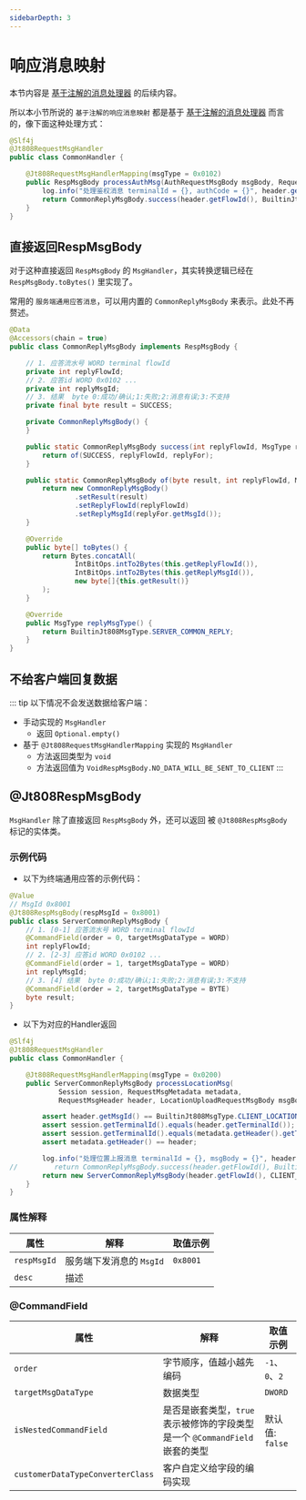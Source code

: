 ```yaml
---
sidebarDepth: 3
---
```


# 响应消息映射

本节内容是 [基于注解的消息处理器](src/v1/jt-808/guide/annotation-based-dev/msg-handler-register.md) 的后续内容。

所以本小节所说的 `基于注解的响应消息映射` 都是基于 [基于注解的消息处理器](src/v1/jt-808/guide/annotation-based-dev/msg-handler-register.md) 而言的，像下面这种处理方式：

```java
@Slf4j
@Jt808RequestMsgHandler
public class CommonHandler {

    @Jt808RequestMsgHandlerMapping(msgType = 0x0102)
    public RespMsgBody processAuthMsg(AuthRequestMsgBody msgBody, RequestMsgHeader header) {
        log.info("处理鉴权消息 terminalId = {}, authCode = {}", header.getTerminalId(), msgBody.getAuthCode());
        return CommonReplyMsgBody.success(header.getFlowId(), BuiltinJt808MsgType.CLIENT_AUTH);
    }
}
```

## 直接返回RespMsgBody

对于这种直接返回 `RespMsgBody` 的 `MsgHandler`，其实转换逻辑已经在 `RespMsgBody.toBytes()` 里实现了。

常用的 `服务端通用应答消息`，可以用内置的 `CommonReplyMsgBody` 来表示。此处不再赘述。

```java
@Data
@Accessors(chain = true)
public class CommonReplyMsgBody implements RespMsgBody {

    // 1. 应答流水号 WORD terminal flowId
    private int replyFlowId;
    // 2. 应答id WORD 0x0102 ...
    private int replyMsgId;
    // 3. 结果  byte 0:成功/确认;1:失败;2:消息有误;3:不支持
    private final byte result = SUCCESS;

    private CommonReplyMsgBody() {
    }

    public static CommonReplyMsgBody success(int replyFlowId, MsgType replyFor) {
        return of(SUCCESS, replyFlowId, replyFor);
    }

    public static CommonReplyMsgBody of(byte result, int replyFlowId, MsgType replyFor) {
        return new CommonReplyMsgBody()
                .setResult(result)
                .setReplyFlowId(replyFlowId)
                .setReplyMsgId(replyFor.getMsgId());
    }

    @Override
    public byte[] toBytes() {
        return Bytes.concatAll(
                IntBitOps.intTo2Bytes(this.getReplyFlowId()),
                IntBitOps.intTo2Bytes(this.getReplyMsgId()),
                new byte[]{this.getResult()}
        );
    }

    @Override
    public MsgType replyMsgType() {
        return BuiltinJt808MsgType.SERVER_COMMON_REPLY;
    }
}
```

## 不给客户端回复数据

::: tip 以下情况不会发送数据给客户端：
- 手动实现的 `MsgHandler` 
    - 返回 `Optional.empty()`
- 基于 `@Jt808RequestMsgHandlerMapping` 实现的 `MsgHandler`
    - 方法返回类型为 `void`
    - 方法返回值为 `VoidRespMsgBody.NO_DATA_WILL_BE_SENT_TO_CLIENT`
:::

## @Jt808RespMsgBody

`MsgHandler` 除了直接返回 `RespMsgBody` 外，还可以返回 被 `@Jt808RespMsgBody` 标记的实体类。

### 示例代码

- 以下为终端通用应答的示例代码：

```java
@Value
// MsgId 0x8001
@Jt808RespMsgBody(respMsgId = 0x8001)
public class ServerCommonReplyMsgBody {
    // 1. [0-1] 应答流水号 WORD terminal flowId
    @CommandField(order = 0, targetMsgDataType = WORD)
    int replyFlowId;
    // 2. [2-3] 应答id WORD 0x0102 ... 
    @CommandField(order = 1, targetMsgDataType = WORD)
    int replyMsgId;
    // 3. [4] 结果  byte 0:成功/确认;1:失败;2:消息有误;3:不支持 
    @CommandField(order = 2, targetMsgDataType = BYTE)
    byte result;
}
```
- 以下为对应的Handler返回

```java
@Slf4j
@Jt808RequestMsgHandler
public class CommonHandler {

    @Jt808RequestMsgHandlerMapping(msgType = 0x0200)
    public ServerCommonReplyMsgBody processLocationMsg(
            Session session, RequestMsgMetadata metadata,
            RequestMsgHeader header, LocationUploadRequestMsgBody msgBody) {

        assert header.getMsgId() == BuiltinJt808MsgType.CLIENT_LOCATION_INFO_UPLOAD.getMsgId();
        assert session.getTerminalId().equals(header.getTerminalId());
        assert session.getTerminalId().equals(metadata.getHeader().getTerminalId());
        assert metadata.getHeader() == header;

        log.info("处理位置上报消息 terminalId = {}, msgBody = {}", header.getTerminalId(), msgBody);
//         return CommonReplyMsgBody.success(header.getFlowId(), BuiltinJt808MsgType.CLIENT_LOCATION_INFO_UPLOAD);
        return new ServerCommonReplyMsgBody(header.getFlowId(), CLIENT_LOCATION_INFO_UPLOAD.getMsgId(), (byte) 0);
    }
}
```

### 属性解释

| 属性        | 解释                     | 取值示例 |
| ----------- | ------------------------ | -------- |
| `respMsgId` | 服务端下发消息的 `MsgId` | `0x8001` |
| `desc`      | 描述                     |          |

### @CommandField

| 属性                             | 解释                                                         | 取值示例        |
| -------------------------------- | ------------------------------------------------------------ | --------------- |
| `order`                          | 字节顺序，值越小越先编码                                     | `-1`、`0`、`2`  |
| `targetMsgDataType`              | 数据类型                                                     | `DWORD`         |
| `isNestedCommandField`           | 是否是嵌套类型，`true` 表示被修饰的字段类型是一个 `@CommandField` 嵌套的类型 | 默认值: `false` |
| `customerDataTypeConverterClass` | 客户自定义给字段的编码实现                                   |                 |

